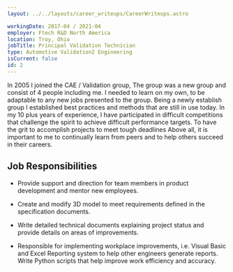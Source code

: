 ```yaml
---
layout: ../../layouts/career_writeups/CareerWriteups.astro

workingDate: 2017-04 / 2021-04
employer: Ftech R&D North America
location: Troy, Ohio
jobTitle: Principal Validation Technician
type: Automotive Validation2 Engineering
isCurrent: false
id: 2
---
```


In 2005 I joined the CAE / Validation group, The group was a new group and consist of 4 people including me. I needed to learn on my own, to be adaptable to any new jobs presented to the group. Being a newly establish group I established best practices and methods that are still in use today. In my 10 plus years of experience, I have participated in difficult competitions that challenge the spirit to achieve difficult performance targets. To have the grit to accomplish projects to meet tough deadlines Above all, it is important to me to continually learn from peers and to help others succeed in their careers.

## Job Responsibilities

- Provide support and direction for team members in product development and mentor new employees.
- Create and modify 3D model to meet requirements defined in the specification documents.
- Write detailed technical documents explaining project status and provide details on areas of improvements.

- Responsible for implementing workplace improvements, i.e. Visual Basic and Excel Reporting system to help other engineers generate reports. Write Python scripts that help improve work efficiency and accuracy.
